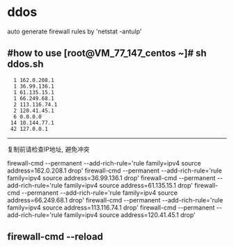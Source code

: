 # ddos
auto generate firewall rules by 'netstat -antulp'


#how to use 
[root@VM_77_147_centos ~]# sh ddos.sh 
------------------------------------------------------
      1 162.0.208.1
      1 36.99.136.1
      1 61.135.15.1
      1 66.249.68.1
      2 113.116.74.1
      2 120.41.45.1
      6 0.0.0.0
     14 10.144.77.1
     42 127.0.0.1
------------------------------------------------------
复制前请检查IP地址, 避免冲突

firewall-cmd --permanent --add-rich-rule='rule family=ipv4 source address=162.0.208.1 drop'
firewall-cmd --permanent --add-rich-rule='rule family=ipv4 source address=36.99.136.1 drop'
firewall-cmd --permanent --add-rich-rule='rule family=ipv4 source address=61.135.15.1 drop'
firewall-cmd --permanent --add-rich-rule='rule family=ipv4 source address=66.249.68.1 drop'
firewall-cmd --permanent --add-rich-rule='rule family=ipv4 source address=113.116.74.1 drop'
firewall-cmd --permanent --add-rich-rule='rule family=ipv4 source address=120.41.45.1 drop'

firewall-cmd --reload
------------------------------------------------------
